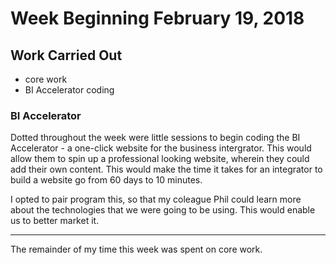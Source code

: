 # Week Beginning February 19, 2018

## Work Carried Out
* core work
* BI Accelerator coding

### BI Accelerator
Dotted throughout the week were little sessions to begin coding the BI Accelerator - a one-click website for the business intergrator. This would allow them to spin up a professional looking website, wherein they could add their own content. This would make the time it takes for an integrator to build a website go from 60 days to 10 minutes.

I opted to pair program this, so that my coleague Phil could learn more about the technologies that we were going to be using. This would enable us to better market it.

---

The remainder of my time this week was spent on core work.
